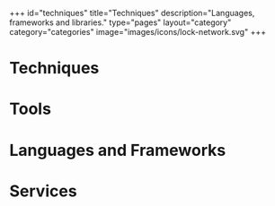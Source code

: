 +++
id="techniques"
title="Techniques"
description="Languages, frameworks and libraries."
type="pages"
layout="category"
category="categories"
image="images/icons/lock-network.svg"
+++

# Techniques

# Tools

# Languages and Frameworks

# Services